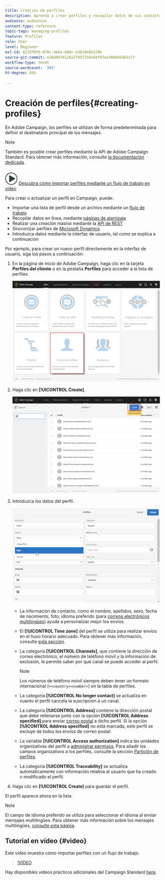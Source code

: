```yaml
---
title: Creación de perfiles
description: Aprenda a crear perfiles y recopilar datos de sus contactos mediante API, funciones de importación, adquisición en línea y actualizaciones automáticas o manuales.
audience: audiences
content-type: reference
topic-tags: managing-profiles
feature: Profiles
role: User
level: Beginner
exl-id: 827df9f6-070c-466a-890c-e363de6b129b
source-git-commit: e26d0d78126a7795f3341d4f07ee380605d83c77
workflow-type: tm+mt
source-wordcount: '393'
ht-degree: 84%

---
```


# Creación de perfiles{#creating-profiles}

En Adobe Campaign, los perfiles se utilizan de forma predeterminada para definir el destinatario principal de los mensajes.

>[!NOTE]
>
>También es posible crear perfiles mediante la API de Adobe Campaign Standard. Para obtener más información, consulte [la documentación dedicada](../../api/using/creating-profiles-api.md).

![](assets/do-not-localize/how-to-video.png) [Descubra cómo importar perfiles mediante un flujo de trabajo en vídeo](#video)

Para crear o actualizar un perfil en Campaign, puede:

* Importar una lista de perfil desde un archivo mediante un [flujo de trabajo](../../automating/using/creating-import-workflow-templates.md)
* Recopilar datos en línea, mediante [páginas de aterrizaje](../../channels/using/getting-started-with-landing-pages.md)
* Realizar una creación masiva mediante la [API de REST](../../api/using/get-started-apis.md)
* Sincronizar perfiles de [Microsoft Dynamics](../../integrating/using/d365-acs-get-started.md)
* Introduzca datos mediante la interfaz de usuario, tal como se explica a continuación

Por ejemplo, para crear un nuevo perfil directamente en la interfaz de usuario, siga los pasos a continuación:

1. En la página de inicio de Adobe Campaign, haga clic en la tarjeta **Perfiles del cliente** o en la pestaña **Perfiles** para acceder a la lista de perfiles.

   ![](assets/profile_creation_1.png)

1. Haga clic en **[!UICONTROL Create]**.

   ![](assets/profile_creation.png)

1. Introduzca los datos del perfil.

   ![](assets/profile_creation1.png)

   * La información de contacto, como el nombre, apellidos, sexo, fecha de nacimiento, foto, idioma preferido (para [correos electrónicos multilingües](../../channels/using/creating-a-multilingual-email.md)) ayuda a personalizar mejor los envíos.
   * El **[!UICONTROL Time zone]** del perfil se utiliza para realizar envíos en el huso horario adecuado. Para obtener más información, consulte [esta sección](../../sending/using/sending-messages-at-the-recipient-s-time-zone.md).
   * La categoría **[!UICONTROL Channels]**, que contiene la dirección de correo electrónico, el número de teléfono móvil y la información de exclusión, le permite saber por qué canal se puede acceder al perfil.

      >[!NOTE]
      > Los números de teléfono móvil siempre deben tener un formato internacional (`+<country><number>`) en la tabla de perfiles.

   * La categoría **[!UICONTROL No longer contact]** se actualiza en cuanto el perfil cancela la suscripción a un canal.
   * La categoría **[!UICONTROL Address]** contiene la dirección postal que debe rellenarse junto con la opción **[!UICONTROL Address specified]** para enviar [correo postal](../../channels/using/about-direct-mail.md) a dicho perfil. Si la opción **[!UICONTROL Address specified]** no está marcada, este perfil se excluye de todos los envíos de correo postal.
   * La variable **[!UICONTROL Access authorization]** indica las unidades organizativas del perfil a [administrar permisos](../../administration/using/about-access-management.md). Para añadir los campos organizativos a los perfiles, consulte la sección [Partición de perfiles](../../administration/using/organizational-units.md#partitioning-profiles).
   * La categoría **[!UICONTROL Traceability]** se actualiza automáticamente con información relativa al usuario que ha creado o modificado el perfil.

1. Haga clic en **[!UICONTROL Create]** para guardar el perfil.

El perfil aparece ahora en la lista.

>[!NOTE]
>El campo de idioma preferido se utiliza para seleccionar el idioma al enviar mensajes multilingües. Para obtener más información sobre los mensajes multilingües, [consulte esta página](../../channels/using/creating-a-multilingual-email.md).

## Tutorial en vídeo {#video}

Este vídeo muestra cómo importar perfiles con un flujo de trabajo.

>[!VIDEO](https://video.tv.adobe.com/v/24993?quality=12)

Hay disponibles vídeos prácticos adicionales del Campaign Standard [here](https://experienceleague.adobe.com/docs/campaign-standard-learn/tutorials/overview.html?lang=es).
